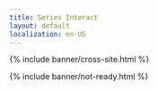 ```yaml
---
title: Series Interact
layout: default
localization: en-US
---
```


{% include banner/cross-site.html %}

{% include banner/not-ready.html %}
